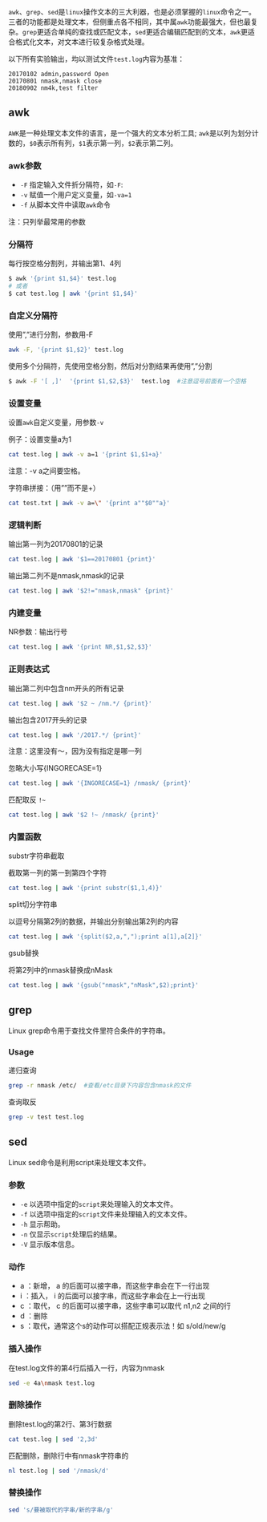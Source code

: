 `awk`、`grep`、`sed`是`linux`操作文本的三大利器，也是必须掌握的`linux`命令之一。三者的功能都是处理文本，但侧重点各不相同，其中属`awk`功能最强大，但也最复杂。`grep`更适合单纯的查找或匹配文本，`sed`更适合编辑匹配到的文本，`awk`更适合格式化文本，对文本进行较复杂格式处理。

以下所有实验输出，均以测试文件`test.log`内容为基准：
```
20170102 admin,password Open
20170801 nmask,nmask close
20180902 nm4k,test filter
```

## awk

`AWK`是一种处理文本文件的语言，是一个强大的文本分析工具; `awk`是以列为划分计数的，`$0`表示所有列，`$1`表示第一列，`$2`表示第二列。

### awk参数

- `-F` 指定输入文件折分隔符，如`-F`:
- `-v` 赋值一个用户定义变量，如`-va=1`
- `-f` 从脚本文件中读取`awk`命令

注：只列举最常用的参数

### 分隔符

每行按空格分割列，并输出第1、4列

```sh
$ awk '{print $1,$4}' test.log
# 或者
$ cat test.log | awk '{print $1,$4}'
```

### 自定义分隔符

使用”,”进行分割，参数用-F

```sh
awk -F, '{print $1,$2}' test.log
```

使用多个分隔符，先使用空格分割，然后对分割结果再使用”,”分割

```sh
$ awk -F '[ ,]'  '{print $1,$2,$3}'  test.log  #注意逗号前面有一个空格
```

### 设置变量

设置`awk`自定义变量，用参数`-v`

例子：设置变量a为1

```sh
cat test.log | awk -v a=1 '{print $1,$1+a}'
```

注意：-v a之间要空格。

字符串拼接：（用””而不是+）

```sh
cat test.txt | awk -v a=\" '{print a""$0""a}'
```

### 逻辑判断

输出第一列为20170801的记录

```sh
cat test.log | awk '$1==20170801 {print}'
```

输出第二列不是nmask,nmask的记录

```sh
cat test.log | awk '$2!="nmask,nmask" {print}'
```

### 内建变量

NR参数：输出行号

```sh
cat test.log | awk '{print NR,$1,$2,$3}'
```

### 正则表达式

输出第二列中包含nm开头的所有记录

```sh
cat test.log | awk '$2 ~ /nm.*/ {print}'
```

输出包含2017开头的记录

```sh
cat test.log | awk '/2017.*/ {print}'
```

注意：这里没有～，因为没有指定是哪一列

忽略大小写{INGORECASE=1}

```sh
cat test.log | awk '{INGORECASE=1} /nmask/ {print}'
```

匹配取反 `!~`

```sh
cat test.log | awk '$2 !~ /nmask/ {print}'
```

### 内置函数

substr字符串截取

截取第一列的第一到第四个字符

```sh
cat test.log | awk '{print substr($1,1,4)}'
```

split切分字符串

以逗号分隔第2列的数据，并输出分别输出第2列的内容

```sh
cat test.log | awk '{split($2,a,",");print a[1],a[2]}'
```

gsub替换

将第2列中的nmask替换成nMask

```sh
cat test.log | awk '{gsub("nmask","nMask",$2);print}'
```

## grep

Linux grep命令用于查找文件里符合条件的字符串。

### Usage

递归查询

```sh
grep -r nmask /etc/  #查看/etc目录下内容包含nmask的文件
```

查询取反

```sh
grep -v test test.log
```

## sed

Linux sed命令是利用script来处理文本文件。

### 参数
- `-e` 以选项中指定的`script`来处理输入的文本文件。
- `-f` 以选项中指定的`script`文件来处理输入的文本文件。
- `-h` 显示帮助。
- `-n` 仅显示`script`处理后的结果。
- `-V` 显示版本信息。

### 动作
- a ：新增， a 的后面可以接字串，而这些字串会在下一行出现
- i ：插入， i 的后面可以接字串，而这些字串会在上一行出现
- c ：取代， c 的后面可以接字串，这些字串可以取代 n1,n2 之间的行
- d ：删除
- s ：取代，通常这个s的动作可以搭配正规表示法！如 s/old/new/g

### 插入操作

在test.log文件的第4行后插入一行，内容为nmask

```sh
sed -e 4a\nmask test.log
```

### 删除操作

删除test.log的第2行、第3行数据

```sh
cat test.log | sed '2,3d'
```

匹配删除，删除行中有nmask字符串的

```sh
nl test.log | sed '/nmask/d'
```

### 替换操作

```sh
sed 's/要被取代的字串/新的字串/g'
```